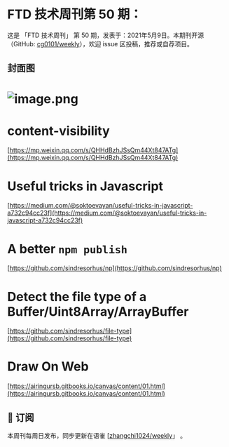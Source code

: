 # FTD 技术周刊第 50 期：
这是 「FTD 技术周刊」 第 50 期，发表于：2021年5月9日。本期刊开源（GitHub: [cg0101/weekly](https://github.com/cg0101/weekly)），欢迎 issue 区投稿，推荐或自荐项目。
## 封面图
# ![image.png](https://cdn.nlark.com/yuque/0/2020/png/132503/1605580883978-eb86489e-3712-43a2-877a-975c79412513.png#height=810&id=IDZiG&margin=%5Bobject%20Object%5D&name=image.png&originHeight=810&originWidth=1080&originalType=binary&size=620744&status=done&style=none&width=1080)
# content-visibility
[https://mp.weixin.qq.com/s/QHHdBzhJSsQm44Xt847ATg](https://mp.weixin.qq.com/s/QHHdBzhJSsQm44Xt847ATg)<br />

# Useful tricks in Javascript
[https://medium.com/@soktoevayan/useful-tricks-in-javascript-a732c94cc23f](https://medium.com/@soktoevayan/useful-tricks-in-javascript-a732c94cc23f)<br />

# A better `npm publish`
[https://github.com/sindresorhus/np](https://github.com/sindresorhus/np)<br />

# **Detect the file type of a Buffer/Uint8Array/ArrayBuffer**
[https://github.com/sindresorhus/file-type](https://github.com/sindresorhus/file-type)<br />

# Draw On Web
[https://airingursb.gitbooks.io/canvas/content/01.html](https://airingursb.gitbooks.io/canvas/content/01.html)



## 📅 订阅
本周刊每周日发布，同步更新在语雀 [[zhangchi1024/weekly](https://www.yuque.com/zhangchi1024/weekly)」 。